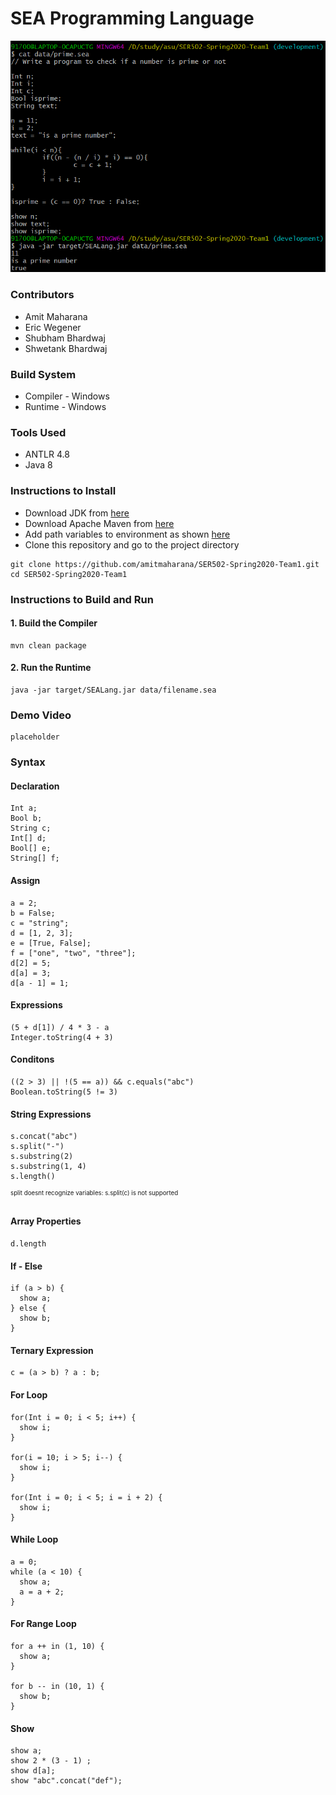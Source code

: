 # SEA Programming Language

![alt text](https://raw.githubusercontent.com/amitmaharana/amitmaharana.github.io/master/images/sample_sealang.png)

### Contributors
* Amit Maharana
* Eric Wegener
* Shubham Bhardwaj
* Shwetank Bhardwaj

### Build System
* Compiler - Windows
* Runtime - Windows

### Tools Used
* ANTLR 4.8
* Java 8

### Instructions to Install
* Download JDK from [here](https://www.oracle.com/java/technologies/javase/javase-jdk8-downloads.html)
* Download Apache Maven from [here](https://maven.apache.org/download.cgi)
* Add path variables to environment as shown [here](https://mkyong.com/maven/how-to-install-maven-in-windows/)
* Clone this repository and go to the project directory 
```
git clone https://github.com/amitmaharana/SER502-Spring2020-Team1.git
cd SER502-Spring2020-Team1
```

### Instructions to Build and Run

#### 1. Build the Compiler
```
mvn clean package
```

#### 2. Run the Runtime
```
java -jar target/SEALang.jar data/filename.sea
```

### Demo Video
```
placeholder
```

### Syntax

#### Declaration
```
Int a;
Bool b;
String c;
Int[] d;
Bool[] e;
String[] f;
```

#### Assign
```
a = 2;
b = False;
c = "string";
d = [1, 2, 3];
e = [True, False];
f = ["one", "two", "three"];
d[2] = 5;
d[a] = 3;
d[a - 1] = 1;
```

#### Expressions
```
(5 + d[1]) / 4 * 3 - a
Integer.toString(4 + 3)
```

#### Conditons
```
((2 > 3) || !(5 == a)) && c.equals("abc")
Boolean.toString(5 != 3)
```

#### String Expressions
```
s.concat("abc")
s.split("-")
s.substring(2)
s.substring(1, 4)
s.length()
```
<sup><sup>split doesnt recognize variables: s.split(c) is not supported</sup></sup>

#### Array Properties
```
d.length
```

#### If - Else
```
if (a > b) {
  show a;
} else {
  show b;
}
```

#### Ternary Expression
```
c = (a > b) ? a : b;
```

#### For Loop
```
for(Int i = 0; i < 5; i++) {
  show i;
}

for(i = 10; i > 5; i--) {
  show i;
}

for(Int i = 0; i < 5; i = i + 2) {
  show i;
}
```

#### While Loop
```
a = 0;
while (a < 10) {
  show a;
  a = a + 2;
}
```

#### For Range Loop
```
for a ++ in (1, 10) {
  show a;
}

for b -- in (10, 1) {
  show b;
}
```

#### Show
```
show a;
show 2 * (3 - 1) ;
show d[a];
show "abc".concat("def");
```
